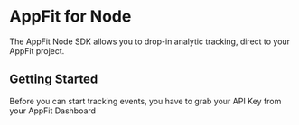 # AppFit for Node

The AppFit Node SDK allows you to drop-in analytic tracking, direct to your AppFit project.

## Getting Started

Before you can start tracking events, you have to grab your API Key from your AppFit Dashboard
